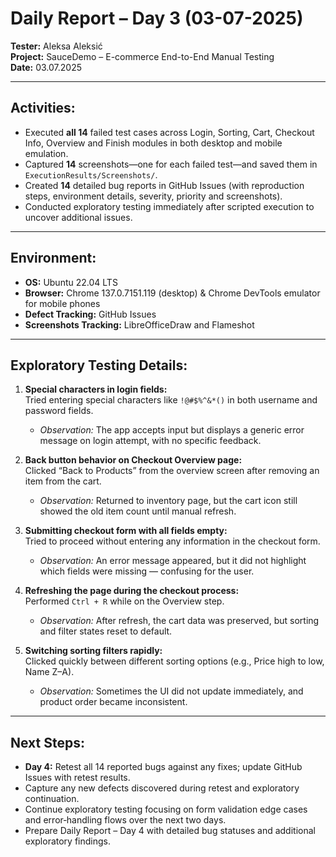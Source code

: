 # Daily Report – Day 3 (03-07-2025)

**Tester:** Aleksa Aleksić  
**Project:** SauceDemo – E-commerce End-to-End Manual Testing  
**Date:** 03.07.2025

---

## Activities:
- Executed **all 14** failed test cases across Login, Sorting, Cart, Checkout Info, Overview and Finish modules in both desktop and mobile emulation.    
- Captured **14** screenshots—one for each failed test—and saved them in `ExecutionResults/Screenshots/`.  
- Created **14** detailed bug reports in GitHub Issues (with reproduction steps, environment details, severity, priority and screenshots).  
- Conducted exploratory testing immediately after scripted execution to uncover additional issues.

---

## Environment:
- **OS:** Ubuntu 22.04 LTS  
- **Browser:** Chrome 137.0.7151.119 (desktop) & Chrome DevTools emulator for mobile phones  
- **Defect Tracking:** GitHub Issues
- **Screenshots Tracking:** LibreOfficeDraw and Flameshot  

---

## Exploratory Testing Details:
1. **Special characters in login fields:**  
   Tried entering special characters like `!@#$%^&*()` in both username and password fields.  
   - *Observation:* The app accepts input but displays a generic error message on login attempt, with no specific feedback.

2. **Back button behavior on Checkout Overview page:**  
   Clicked “Back to Products” from the overview screen after removing an item from the cart.  
   - *Observation:* Returned to inventory page, but the cart icon still showed the old item count until manual refresh.

3. **Submitting checkout form with all fields empty:**  
   Tried to proceed without entering any information in the checkout form.  
   - *Observation:* An error message appeared, but it did not highlight which fields were missing — confusing for the user.

4. **Refreshing the page during the checkout process:**  
   Performed `Ctrl + R` while on the Overview step.  
   - *Observation:* After refresh, the cart data was preserved, but sorting and filter states reset to default.

5. **Switching sorting filters rapidly:**  
   Clicked quickly between different sorting options (e.g., Price high to low, Name Z–A).  
   - *Observation:* Sometimes the UI did not update immediately, and product order became inconsistent. 

---

## Next Steps:
- **Day 4:** Retest all 14 reported bugs against any fixes; update GitHub Issues with retest results.  
- Capture any new defects discovered during retest and exploratory continuation.  
- Continue exploratory testing focusing on form validation edge cases and error‑handling flows over the next two days.  
- Prepare Daily Report – Day 4 with detailed bug statuses and additional exploratory findings.  